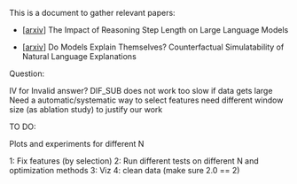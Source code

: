 This is a document to gather relevant papers:

- \[[arxiv](https://arxiv.org/html/2401.04925v3)\] The Impact of Reasoning Step Length on Large Language Models

- \[[arxiv](https://arxiv.org/abs/2307.08678)\] Do Models Explain Themselves? Counterfactual Simulatability of Natural Language Explanations

Question:

IV for Invalid answer?
DIF_SUB does not work
too slow if data gets large
Need a automatic/systematic way to select features
need different window size (as ablation study) to justify our work

TO DO:

Plots and experiments for different N


1: Fix features (by selection)
2: Run different tests on different N and optimization methods
3: Viz
4: clean data (make sure 2.0 == 2)
